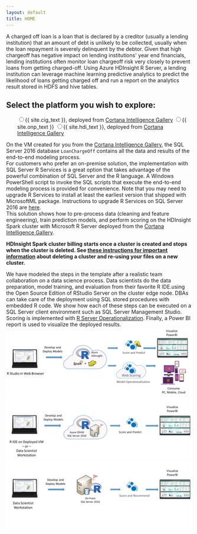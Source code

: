 ```yaml
---
layout: default
title: HOME
---
```


A charged off loan is a loan that is declared by a creditor (usually a lending institution) that an amount of debt is unlikely to be collected, usually when the loan repayment is severely delinquent by the debtor. Given that high chargeoff has negative impact on lending institutions' year end financials, lending institutions often monitor loan chargeoff risk very closely to prevent loans from getting charged-off.
Using Azure HDInsight R Server, a lending institution can leverage machine learning predictive analytics to predict the likelihood of loans getting charged off and run a report on the analytics result stored in HDFS and hive tables. 

<div class="alert alert-success">
<h2>Select the platform you wish to explore:</h2>
 <form style="margin-left:30px"> 
    <label class="radio">
      <input type="radio" name="optradio" class="rb" value="cig" >{{ site.cig_text }}, deployed from <a href="https://aka.ms/loanchargeoffsql">Cortana Intelligence Gallery</a>
    </label>
    <label class="radio">
      <input type="radio" name="optradio" class="rb" value="onp">{{ site.onp_text }}
    </label>
   <label class="radio">
      <input type="radio" name="optradio" class="rb" value="hdi">{{ site.hdi_text }}, deployed from <a href="https://aka.ms/loanchargeoffhdi">Cortana Intelligence Gallery</a>
    </label> 
</form>
</div>
<p></p>
<div class="cig">
On the VM created for you from the <a href="https://aka.ms/loanchargeoffsql">Cortana Intelligence Gallery</a>, the SQL Server 2016 database <code>LoanChargeOff</code> contains all the data and results of the end-to-end modeling process.  
</div>

<div class="onp">
For customers who prefer an on-premise solution, the implementation with SQL Server R Services is a great option that takes advantage of the powerful combination of SQL Server and the R language.  A Windows PowerShell script to invoke the SQL scripts that execute the end-to-end modeling process is provided for convenience. Note that you may need to upgrade R Services to install at least the earliest version that shipped with MicrosoftML package. Instructions to upgrade R Services on SQL Server 2016 are <a href="https://docs.microsoft.com/en-us/sql/advanced-analytics/r/use-sqlbindr-exe-to-upgrade-an-instance-of-sql-server">here</a>.
</div>

<div class="hdi">
This solution shows how to pre-process data (cleaning and feature engineering), train prediction models, and perform scoring on the  HDInsight Spark cluster with Microsoft R Server deployed from the <a href="https://aka.ms/loanchargeoffhdi">Cortana Intelligence Gallery</a>.
<p></p>
<strong>HDInsight Spark cluster billing starts once a cluster is created and stops when the cluster is deleted. See <a href="hdinsight.html"> these instructions for important information</a> about deleting a cluster and re-using your files on a new cluster.</strong>

</div>

<p></p>
 We have modeled the steps in the template after a realistic team collaboration on a data science process. Data scientists do the data preparation, model training, and evaluation <span class="sql">from their favorite R IDE.</span><span  class="hdi">using the Open Source Edition of RStudio Server on the cluster edge node.</span>
 <span class="sql">
 DBAs can take care of the deployment using SQL stored procedures with embedded R code.  We show how each of these steps can be executed on a SQL Server client environment such as SQL Server Management Studio.
 </span> 
 <span class="hdi">
 Scoring is implemented with <a href="https://msdn.microsoft.com/en-us/microsoft-r/operationalize/about">R Server Operationalization</a>.
 </span>
 Finally, a Power BI report is used to visualize the deployed results.

<img class="hdi" src="images/hdi.jpg">
<img class="cig" src="images/cig.jpg">
<img class="onp" src="images/onp.jpg">


 



